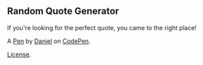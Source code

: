Random Quote Generator
----------------------
If you're looking for the perfect quote, you came to the right place!

A [Pen](https://codepen.io/dforero4/pen/JNggvQ) by [Daniel](http://codepen.io/dforero4) on [CodePen](http://codepen.io/).

[License](https://codepen.io/dforero4/pen/JNggvQ/license).